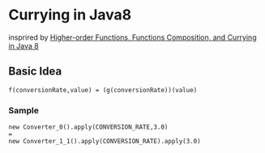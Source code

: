 # Currying in Java8

insprired by [Higher-order Functions, Functions Composition, and Currying in Java 8](http://java.dzone.com/articles/higher-order-functions)

## Basic Idea
    f(conversionRate,value) = (g(conversionRate))(value) 

### Sample    

    new Converter_0().apply(CONVERSION_RATE,3.0)
    =
    new Converter_1_1().apply(CONVERSION_RATE).apply(3.0)
    
